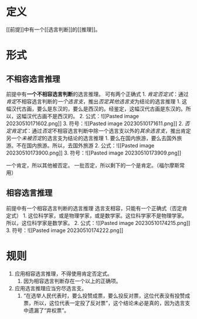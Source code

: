 # 定义
[[前提]]中有一个[[选言判断]]的[[推理]]。
# 形式
## 不相容选言推理
前提中有**一个不相容选言判断**的选言推理。
可有两个正确式
	1. *肯定否定式*：通过*肯定*不相容选言判断的*一个选言支*，推出*否定其他选言支*为结论的选言推理
		1. 这幅汉代古画，要么是东汉的，要么是西汉的。经鉴定，这幅汉代古画是东汉的。所以，这幅汉代古画不是西汉的。
		2. 公式：![[Pasted image 20230510171602.png]] 
		3. 符号：![[Pasted image 20230510171611.png]] 
	2. *否定肯定式*：通过*否定*不相容选言判断中除一个选言支以外的*其余选言支*，推出肯定另一个*未被否定*的选言支为结论的选言推理
		1. 要么在国内旅游，要么去国外旅游。不在国内旅游。所以，去国外旅游
		2. 公式：![[Pasted image 20230510173900.png]] 
		3. 符号：![[Pasted image 20230510173909.png]] 

一个肯定，所以其他被否定。
一批否定，所以剩下的一个是肯定。（福尔摩斯常用）
## 相容选言推理
前提中有一个相容选言判断的选言推理
选言支相容，只能有一个正确式（否定肯定式）
	1. 这位科学家，或是物理学家，或是数学家。这位科学家不是物理学家。所以，这位科学家是数学家。
	2. 公式：![[Pasted image 20230510174215.png]] 
	3. 符号：![[Pasted image 20230510174222.png]] 
# 规则
1. 应用相容选言推理，不得使用肯定否定式。
	1. 因为相容选言判断存在一个以上的正确项。
2. 应用选言推理应当穷尽选言支。
	1. “在选举人民代表时，要么投赞成票，要么投反对票，这位代表没有投赞成票，所以，这位代表一定投了反对票”，这个结论未必是真的，因为选言支中遗漏了“弃权票”。